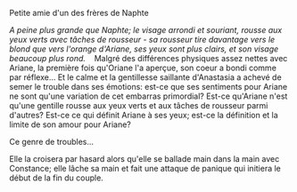 
Petite amie d'un des frères de Naphte

*A peine plus grande que Naphte; le visage arrondi et souriant, rousse aux yeux verts avec tâches de rousseur - sa rousseur tire davantage vers le blond que vers l'orange d'Ariane, ses yeux sont plus clairs, et son visage beaucoup plus rond.*
 
 Malgré des différences physiques assez nettes avec Ariane, la première fois qu'Oriane l'a aperçue, son coeur a bondi comme par réflexe... Et le calme et la gentillesse saillante d'Anastasia a achevé de semer le trouble dans ses émotions: est-ce que ses sentiments pour Ariane ne sont qu'une variation de cet embarras primordial? Est-ce qu'Ariane n'est qu'une gentille rousse aux yeux verts et aux tâches de rousseur parmi d'autres? Est-ce ce qui définit Ariane à ses yeux; est-ce la définition et la limite de son amour pour Ariane?

Ce genre de troubles...

Elle la croisera par hasard alors qu'elle se ballade main dans la main avec Constance; elle lâche sa main et fait une attaque de panique qui initiera le début de la fin du couple.
